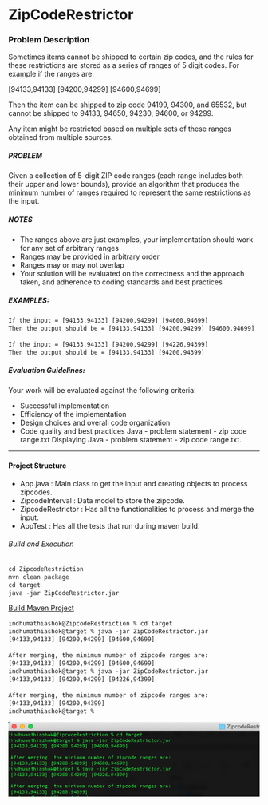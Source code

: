 # ZipCodeRestrictor

### Problem Description 
Sometimes items cannot be shipped to certain zip codes, and the rules for these restrictions are stored as a series of ranges of 5 digit codes. For example if the ranges are:

[94133,94133] [94200,94299] [94600,94699]

Then the item can be shipped to zip code 94199, 94300, and 65532, but cannot be shipped to 94133, 94650, 94230, 94600, or 94299.

Any item might be restricted based on multiple sets of these ranges obtained from multiple sources.

##### PROBLEM

Given a collection of 5-digit ZIP code ranges (each range includes both their upper and lower bounds), provide an algorithm that produces the minimum number of ranges required to represent the same restrictions as the input.

##### NOTES
- The ranges above are just examples, your implementation should work for any set of arbitrary ranges
- Ranges may be provided in arbitrary order
- Ranges may or may not overlap
- Your solution will be evaluated on the correctness and the approach taken, and adherence to coding standards and best practices

##### EXAMPLES:
```
If the input = [94133,94133] [94200,94299] [94600,94699]
Then the output should be = [94133,94133] [94200,94299] [94600,94699]

If the input = [94133,94133] [94200,94299] [94226,94399] 
Then the output should be = [94133,94133] [94200,94399]
```
##### Evaluation Guidelines:
Your work will be evaluated against the following criteria:
- Successful implementation
- Efficiency of the implementation
- Design choices and overall code organization
- Code quality and best practices
Java - problem statement - zip code range.txt
Displaying Java - problem statement - zip code range.txt.

------------------------------------------------------------------------------------------------------------------------
#### Project Structure
- App.java : Main class to get the input and creating objects to process zipcodes.
- ZipcodeInterval : Data model to store the zipcode.
- ZipcodeRestrictor : Has all the functionalities to process and merge the input.
- AppTest : Has all the tests that run during maven build.

###### Build and Execution
```
cd ZipcodeRestriction
mvn clean package
cd target
java -jar ZipCodeRestrictor.jar
```
[Build Maven Project](https://github.com/mathikumar/williamsonoma/blob/main/ZipcodeRestriction/Screen%20Shot%202020-10-28%20at%2012.05.06%20AM.png)

```
indhumathiashok@ZipcodeRestriction % cd target
indhumathiashok@target % java -jar ZipCodeRestrictor.jar
[94133,94133] [94200,94299] [94600,94699]

After merging, the minimum number of zipcode ranges are:
[94133,94133] [94200,94299] [94600,94699] 
indhumathiashok@target % java -jar ZipCodeRestrictor.jar
[94133,94133] [94200,94299] [94226,94399]

After merging, the minimum number of zipcode ranges are:
[94133,94133] [94200,94399] 
indhumathiashok@target % 
```

![alt text](https://github.com/mathikumar/williamsonoma/blob/main/ZipcodeRestriction/Screen%20Shot%202020-10-28%20at%2012.14.51%20AM.png)
  
